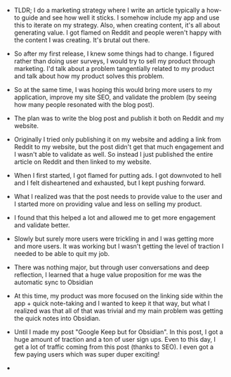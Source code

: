 - TLDR; I do a marketing strategy where I write an article typically a how-to guide and see how well it sticks. I somehow include my app and use this to iterate on my strategy. Also, when creating content, it's all about generating value. I got flamed on Reddit and people weren't happy with the content I was creating. It's brutal out there.

- So after my first release, I knew some things had to change. I figured rather than doing user surveys, I would try to sell my product through marketing. I'd talk about a problem tangentially related to my product and talk about how my product solves this problem. 
- So at the same time, I was hoping this would bring more users to my application, improve my site SEO, and validate the problem (by seeing how many people resonated with the blog post). 
- The plan was to write the blog post and publish it both on Reddit and my website.
- Originally I tried only publishing it on my website and adding a link from Reddit to my website, but the post didn't get that much engagement and I wasn't able to validate as well. So instead I just published the entire article on Reddit and then linked to my website. 
- When I first started, I got flamed for putting ads. I got downvoted to hell and I felt disheartened and exhausted, but I kept pushing forward.
- What I realized was that the post needs to provide value to the user and I started more on providing value and less on selling my product.
- I found that this helped a lot and allowed me to get more engagement and validate better. 
- Slowly but surely more users were trickling in and I was getting more and more users. It was working but I wasn't getting the level of traction I needed to be able to quit my job.
- There was nothing major, but through user conversations and deep reflection, I learned that a huge value proposition for me was the automatic sync to Obsidian
- At this time, my product was more focused on the linking side within the app + quick note-taking and I wanted to keep it that way, but what I realized was that all of that was trivial and my main problem was getting the quick notes into Obsidian.
- Until I made my post "Google Keep but for Obsidian". In this post, I got a huge amount of traction and a ton of user sign ups. Even to this day, I get a lot of traffic coming from this post (thanks to SEO). I even got a few paying users which was super duper exciting!
- 
